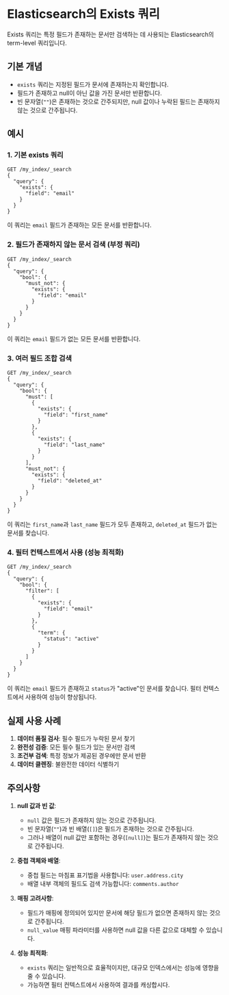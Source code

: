 # Elasticsearch의 Exists 쿼리

Exists 쿼리는 특정 필드가 존재하는 문서만 검색하는 데 사용되는 Elasticsearch의 term-level 쿼리입니다.

## 기본 개념

- `exists` 쿼리는 지정된 필드가 문서에 존재하는지 확인합니다.
- 필드가 존재하고 null이 아닌 값을 가진 문서만 반환합니다.
- 빈 문자열(`""`)은 존재하는 것으로 간주되지만, null 값이나 누락된 필드는 존재하지 않는 것으로 간주됩니다.

## 예시

### 1. 기본 exists 쿼리

```
GET /my_index/_search
{
  "query": {
    "exists": {
      "field": "email"
    }
  }
}
```

이 쿼리는 `email` 필드가 존재하는 모든 문서를 반환합니다.

### 2. 필드가 존재하지 않는 문서 검색 (부정 쿼리)

```
GET /my_index/_search
{
  "query": {
    "bool": {
      "must_not": {
        "exists": {
          "field": "email"
        }
      }
    }
  }
}
```

이 쿼리는 `email` 필드가 없는 모든 문서를 반환합니다.

### 3. 여러 필드 조합 검색

```
GET /my_index/_search
{
  "query": {
    "bool": {
      "must": [
        {
          "exists": {
            "field": "first_name"
          }
        },
        {
          "exists": {
            "field": "last_name"
          }
        }
      ],
      "must_not": {
        "exists": {
          "field": "deleted_at"
        }
      }
    }
  }
}
```

이 쿼리는 `first_name`과 `last_name` 필드가 모두 존재하고, `deleted_at` 필드가 없는 문서를 찾습니다.

### 4. 필터 컨텍스트에서 사용 (성능 최적화)

```
GET /my_index/_search
{
  "query": {
    "bool": {
      "filter": [
        {
          "exists": {
            "field": "email"
          }
        },
        {
          "term": {
            "status": "active"
          }
        }
      ]
    }
  }
}
```

이 쿼리는 `email` 필드가 존재하고 `status`가 "active"인 문서를 찾습니다. 필터 컨텍스트에서 사용하여 성능이 향상됩니다.

## 실제 사용 사례

1. **데이터 품질 검사**: 필수 필드가 누락된 문서 찾기
2. **완전성 검증**: 모든 필수 필드가 있는 문서만 검색
3. **조건부 검색**: 특정 정보가 제공된 경우에만 문서 반환
4. **데이터 클렌징**: 불완전한 데이터 식별하기

## 주의사항

1. **null 값과 빈 값**:
   - `null` 값은 필드가 존재하지 않는 것으로 간주됩니다.
   - 빈 문자열(`""`)과 빈 배열(`[]`)은 필드가 존재하는 것으로 간주됩니다.
   - 그러나 배열이 null 값만 포함하는 경우(`[null]`)는 필드가 존재하지 않는 것으로 간주됩니다.

2. **중첩 객체와 배열**:
   - 중첩 필드는 마침표 표기법을 사용합니다: `user.address.city`
   - 배열 내부 객체의 필드도 검색 가능합니다: `comments.author`

3. **매핑 고려사항**:
   - 필드가 매핑에 정의되어 있지만 문서에 해당 필드가 없으면 존재하지 않는 것으로 간주됩니다.
   - `null_value` 매핑 파라미터를 사용하면 null 값을 다른 값으로 대체할 수 있습니다.

4. **성능 최적화**:
   - `exists` 쿼리는 일반적으로 효율적이지만, 대규모 인덱스에서는 성능에 영향을 줄 수 있습니다.
   - 가능하면 필터 컨텍스트에서 사용하여 결과를 캐싱합시다.
